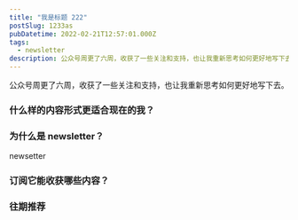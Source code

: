 ```yaml
---
title: "我是标题 222"
postSlug: 1233as
pubDatetime: 2022-02-21T12:57:01.000Z
tags:
  - newsletter
description: 公众号周更了六周，收获了一些关注和支持，也让我重新思考如何更好地写下去。
---
```


公众号周更了六周，收获了一些关注和支持，也让我重新思考如何更好地写下去。

### 什么样的内容形式更适合现在的我？



### 为什么是 newsletter？

newsetter
### 订阅它能收获哪些内容？


### 往期推荐


